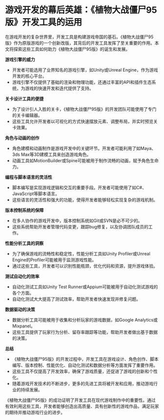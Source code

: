 # 游戏开发的幕后英雄：《植物大战僵尸95版》开发工具的运用

在游戏开发的复杂世界里，开发工具是构建游戏帝国的基石。《植物大战僵尸95版》作为原版游戏的一个创新改版，其背后的开发工具发挥了至关重要的作用。本文将探索这些工具如何助力《植物大战僵尸95版》的诞生和发展。

**游戏引擎的威力**
- 开发者可能选用了业界知名的游戏引擎，如Unity或Unreal Engine，作为游戏开发的核心平台。
- 游戏引擎不仅提供了基础的渲染和物理功能，还通过丰富的API和插件生态系统，为游戏的快速开发和迭代提供了支持。

**关卡设计工具的便捷**
- 为了设计引人入胜的关卡，《植物大战僵尸95版》的开发团队可能使用了专门的关卡编辑器。
- 这些工具允许开发者以可视化的方式快速摆放元素、调整布局，并实时预览关卡效果。

**角色与动画的创作**
- 角色建模和动画制作是游戏开发中的关键环节。开发者可能利用了如Maya、3ds Max等3D建模工具来创造游戏角色。
- 动画工具如MotionBuilder或Spine可能被用于制作流畅的动画，赋予角色生命力。

**编程与脚本语言的灵活性**
- 脚本编写是实现游戏逻辑和交互的重要手段。开发者可能使用了如C#、JavaScript等脚本语言。
- 这些语言的灵活性和强大的功能，使得开发者能够轻松实现复杂的游戏机制。

**版本控制系统的保障**
- 在多人协作的游戏开发中，版本控制系统如Git或SVN是必不可少的。
- 这些系统帮助开发者管理代码变更，跟踪bug修复，以及协调团队成员的工作。

**性能分析工具的洞察**
- 为了确保游戏的流畅性和稳定性，性能分析工具如Unity Profiler或Unreal Engine的Profiler可能被用于监测游戏性能。
- 通过这些工具，开发者可以识别性能瓶颈，优化代码和资源，提升游戏体验。

**测试自动化的效率**
- 自动化测试工具如Unity Test Runner或Appium可能被用于自动化测试游戏的各个方面。
- 自动化测试大大提高了测试效率，帮助开发者快速发现并修复问题。

**数据驱动的决策**
- 数据分析工具可能被用于收集和分析玩家的游戏数据，如Google Analytics或Mixpanel。
- 这些工具提供了玩家行为分析、留存率跟踪等功能，帮助开发者做出基于数据的决策。

**总结**
- 《植物大战僵尸95版》的开发过程中，开发工具在游戏设计、角色创作、脚本编写、版本控制、性能优化、自动化测试和数据分析等方面发挥了重要作用。
- 这些工具不仅提高了开发效率，确保了游戏质量，还促进了游戏的创新和个性化。
- 随着游戏开发技术的不断进步，更多的先进工具将被开发和应用，推动游戏行业的持续发展。

《植物大战僵尸95版》的成功证明了开发工具在现代游戏制作中的重要性。通过有效利用这些工具，开发者能够创造出高质量、具有创新性的游戏作品，满足玩家的期待并推动游戏行业的进步。